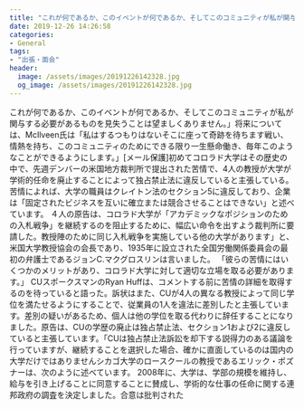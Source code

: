 ```yaml
---
title: "これが何であるか、このイベントが何であるか、そしてこのコミュニティが私が関与する必要があるものを見失うことは望ましくありません。"
date: 2019-12-26 14:26:58
categories:
- General
tags:
- "出張・面会"
header:
  image: /assets/images/20191226142328.jpg
  og_image: /assets/images/20191226142328.jpg
---
```


これが何であるか、このイベントが何であるか、そしてこのコミュニティが私が関与する必要があるものを見失うことは望ましくありません。」将来については、McIlveen氏は「私はするつもりはないそこに座って奇跡を待ちます戦い、情熱を持ち、このコミュニティのためにできる限り一生懸命働き、毎年このようなことができるようにします。」[メール保護]初めてコロラド大学はその歴史の中で、先週デンバーの米国地方裁判所で提出された苦情で、4人の教授が大学が学術的任命を廃止することによって独占禁止法に違反していると主張している。苦情によれば、大学の職員はクレイトン法のセクション5に違反しており、企業は「固定されたビジネスを互いに確立または競合させることはできない」と述べています。 ４人の原告は、コロラド大学が「アカデミックなポジションのための入札戦争」を継続するのを阻止するために、幅広い命令を出すよう裁判所に要請した。教授陣のために同じ入札戦争を実施している他の大学があります」と、米国大学教授協会の会長であり、1935年に設立された全国労働関係委員会の最初の弁護士であるジョンC.マクグロスリンは言いました。 「彼らの苦情にはいくつかのメリットがあり、コロラド大学に対して適切な立場を取る必要があります。」 CUスポークスマンのRyan Huffは、コメントする前に苦情の詳細を取得するのを待っていると語った。訴状はまた、CUが4人の異なる教授によって同じ学位を満たせるようにすることで、従業員の1人を違法に差別したと主張しています。差別の疑いがあるため、個人は他の学位を取る代わりに辞任することになりました。原告は、CUの学歴の廃止は独占禁止法、セクション1および2に違反していると主張しています。「CUは独占禁止法訴訟を却下する説得力のある議論を行っていますが、継続することを選択した場合、確かに直面しているのは国内の大学だけではありませんシカゴ大学のロースクールの教授であるエリック・ポズナーは、次のように述べています。 2008年に、大学は、学部の規模を維持し、給与を引き上げることに同意することに賛成し、学術的な仕事の任命に関する連邦政府の調査を決定しました。合意は批判された

